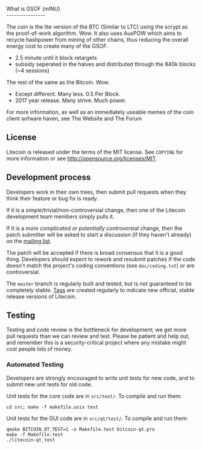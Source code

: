 What is GSOF (mINU) <br>
---------------- <br>

The coin is the lite version of the BTC (Similar to LTC) using the scrypt as the proof-of-work algorithm. Wow.
It also uses AuxPOW which aims to recycle hashpower from mining of other chains, 
thus reducing the overall energy cost to create many of the GSOF.
 - 2.5 minute until it block retargets
 - subsidy seperated in the halves and distributed through the 840k blocks (~4 sessions)


The rest of the same as the Bitcoin. Wow.
 - Except different. Many less. 0.5 Per Block.
 - 2017 year release. Many strive. Much power.

For more information, as well as an immediately useable memes of
the coin client sofware haven, see The Website and The Forum

License
-------

Litecoin is released under the terms of the MIT license. See `COPYING` for more
information or see http://opensource.org/licenses/MIT.

Development process
-------------------

Developers work in their own trees, then submit pull requests when they think
their feature or bug fix is ready.

If it is a simple/trivial/non-controversial change, then one of the Litecoin
development team members simply pulls it.

If it is a *more complicated or potentially controversial* change, then the patch
submitter will be asked to start a discussion (if they haven't already) on the
[mailing list](http://sourceforge.net/mailarchive/forum.php?forum_name=bitcoin-development).

The patch will be accepted if there is broad consensus that it is a good thing.
Developers should expect to rework and resubmit patches if the code doesn't
match the project's coding conventions (see `doc/coding.txt`) or are
controversial.

The `master` branch is regularly built and tested, but is not guaranteed to be
completely stable. [Tags](https://github.com/bitcoin/bitcoin/tags) are created
regularly to indicate new official, stable release versions of Litecoin.

Testing
-------

Testing and code review is the bottleneck for development; we get more pull
requests than we can review and test. Please be patient and help out, and
remember this is a security-critical project where any mistake might cost people
lots of money.

### Automated Testing

Developers are strongly encouraged to write unit tests for new code, and to
submit new unit tests for old code.

Unit tests for the core code are in `src/test/`. To compile and run them:

    cd src; make -f makefile.unix test

Unit tests for the GUI code are in `src/qt/test/`. To compile and run them:

    qmake BITCOIN_QT_TEST=1 -o Makefile.test bitcoin-qt.pro
    make -f Makefile.test
    ./litecoin-qt_test

